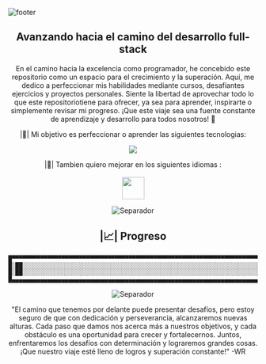 ![footer](https://github.com/Wiilmar/Code-0/assets/130717547/18d5fa92-c6c4-4aee-9be5-8046f74cfffe)

<div align="center">
  <h2> Avanzando hacia el camino del desarrollo full-stack </h2>
  <p> En el camino hacia la excelencia como programador, he concebido este repositorio como un espacio para el crecimiento y la superación. Aquí, me dedico a perfeccionar mis habilidades
      mediante cursos, desafiantes ejercicios y proyectos personales. Siente la libertad de aprovechar todo lo que este repositoriotiene para ofrecer, ya sea para aprender, inspirarte o 
      simplemente revisar mi progreso. ¡Que este viaje sea una fuente constante de aprendizaje y desarrollo para todos nosotros! 🌟 </p>

  |🧰| Mi objetivo es perfeccionar o aprender las siguientes tecnologias:
  <p align="center">
      <img src="https://skillicons.dev/icons?i=html,css,js,ts,git,postgres,express,firebase,androidstudio,kotlin,mongodb,mysql,nextjs,nodejs,postman,react,vite,tailwind,bootstrap,vscode,figma,github&perline=11" />
  </p>

  |💬| Tambien quiero mejorar en los siguientes idiomas : <br/> <br/>
  <img width="45px" src="https://github.com/Wiilmar/Code-0/assets/130717547/fe0d1496-c8fd-461e-95a0-97b8f289eba1">
  
  <img alt="Separador" src="https://user-images.githubusercontent.com/73097560/115834477-dbab4500-a447-11eb-908a-139a6edaec5c.gif">

  <h2> |📈| Progreso </h2>
  
  ```
█▀▀▀▀▀▀▀▀▀▀▀▀▀▀▀▀▀▀▀▀▀▀▀▀▀▀▀▀▀▀▀▀▀▀▀▀▀▀▀▀▀▀▀▀▀▀▀▀▀▀▀▀▀▀▀▀▀▀▀▀▀▀▀▀▀▀▀▀▀▀▀▀▀▀▀▀▀▀▀▀▀▀▀▀▀▀▀▀▀▀▀▀▀▀▀▀▀▀▀▀▀▀▀▀▀▀▀█
█░██░░░░░░░░░░░░░░░░░░░░░░░░░░░░░░░░░░░░░░░░░░░░░░░░░░░░░░░░░░░░░░░░░░░░░░░░░░░░░░░░░░░░░░░░░░░░░░░░░░░░░░░░█
█░██░░░░░░░░░░░░░░░░░░░░░░░░░░░░░░░░░░░░░░░░░░░░░░░░░░░░░░░░░░░░░░░░░░░░░░░░░░░░░░░░░░░░░░░░░░░░░░░░░░░░░░░░█
█▄▄▄▄▄▄▄▄▄▄▄▄▄▄▄▄▄▄▄▄▄▄▄▄▄▄▄▄▄▄▄▄▄▄▄▄▄▄▄▄▄▄▄▄▄▄▄▄▄▄▄▄▄▄▄▄▄▄▄▄▄▄▄▄▄▄▄▄▄▄▄▄▄▄▄▄▄▄▄▄▄▄▄▄▄▄▄▄▄▄▄▄▄▄▄▄▄▄▄▄▄▄▄▄▄▄▄█
  ```
<img alt="Separador" src="https://user-images.githubusercontent.com/73097560/115834477-dbab4500-a447-11eb-908a-139a6edaec5c.gif">
  
  "El camino que tenemos por delante puede presentar desafíos, pero estoy seguro de que con dedicación y perseverancia, alcanzaremos nuevas alturas. Cada paso que damos nos acerca más a nuestros objetivos, y cada obstáculo 
  es una oportunidad para crecer y fortalecernos. Juntos, enfrentaremos los desafíos con determinación y lograremos grandes cosas. ¡Que nuestro viaje esté lleno de logros y superación constante!" -WR
</div>
